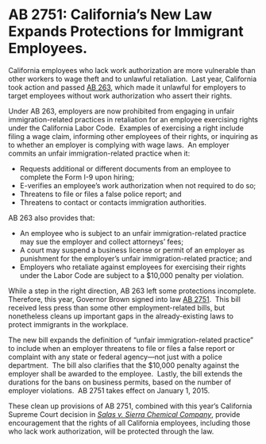 # AB 2751:  California’s New Law Expands Protections for Immigrant Employees.

California employees who lack work authorization are more vulnerable than other workers to wage theft and to unlawful retaliation.  Last year, California took action and passed [AB 263](http://leginfo.legislature.ca.gov/faces/billNavClient.xhtml?bill_id=201320140AB263), which made it unlawful for employers to target employees without work authorization who assert their rights. 

Under AB 263, employers are now prohibited from engaging in unfair immigration-related practices in retaliation for an employee exercising rights under the California Labor Code.  Examples of exercising a right include filing a wage claim, informing other employees of their rights, or inquiring as to whether an employer is complying with wage laws.  An employer commits an unfair immigration-related practice when it:

* Requests additional or different documents from an employee to complete the Form I-9 upon hiring;
* E-verifies an employee’s work authorization when not required to do so;
* Threatens to file or files a false police report; and
* Threatens to contact or contacts immigration authorities.

AB 263 also provides that:

* An employee who is subject to an unfair immigration-related practice may sue the employer and collect attorneys’ fees;
* A court may suspend a business license or permit of an employer as punishment for the employer’s unfair immigration-related practice; and
* Employers who retaliate against employees for exercising their rights under the Labor Code are subject to a $10,000 penalty per violation.

While a step in the right direction, AB 263 left some protections incomplete.  Therefore, this year, Governor Brown signed into law [AB 2751](http://leginfo.legislature.ca.gov/faces/billNavClient.xhtml?bill_id=201320140AB2751).  This bill received less press than some other employment-related bills, but nonetheless cleans up important gaps in the already-existing laws to protect immigrants in the workplace.

The new bill expands the definition of “unfair immigration-related practice” to include when an employer threatens to file or files a false report or complaint with any state or federal agency—not just with a police department.  The bill also clarifies that the $10,000 penalty against the employer shall be awarded to the employee.  Lastly, the bill extends the durations for the bans on business permits, based on the number of employer violations.  AB 2751 takes effect on January 1, 2015.

These clean up provisions of AB 2751, combined with this year’s California Supreme Court decision in [_Salas v. Sierra Chemical Company_](http://www.ktlawsf.com/blog/2014/8/5/california-supreme-court-upholds-the-rights-of-all-workers-to-seek-remedies-for-unlawful-employment-actions), provide encouragement that the rights of all California employees, including those who lack work authorization, will be protected through the law.